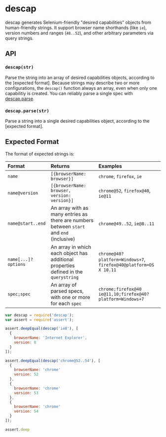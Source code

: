 # descap
descap generates Selenium-friendly "desired capabilities" objects from
human-friendly strings. It support browser name shorthands (like
`ie`), version numbers and ranges (`48..52`), and other arbitrary
parameters via query strings.

## API

### `descap(str)`
Parse the string into an array of desired capabilities objects,
according to the [expected format]. Because strings may describe two
or more configurations, the `descap()` function always an array, even
when only one capabilitiy is created. You can reliably parse a single
spec with [descap.parse](#descap-parse).

### `descap.parse(str)`
Parse a string into a single desired capabilities object, according
to the [expected format].

## Expected Format
The format of expected strings is:

Format | Returns | Examples
:----- | :---------- | :-------
`name` | `[{browserName: browser}]` | `chrome`, `firefox`, `ie`
`name@version` | `[{browserName: browser, version: version}]` | `chrome@52`, `firefox@40`, `ie@11`
`name@start..end` | An array with as many entries as there are numbers between `start` and `end` (inclusive) | `chrome@49..52`, `ie@8..11`
`name[...]?options` | An array in which each object has additional properties defined in the `querystring` | `chrome@40?platform=Windows+7`, `firefox@40@platform=OS X 10.11`
`spec;spec` | An array of parsed specs, with one or more for each `spec` | `chrome;firefox@40` `ie@11,10;firefox@40?platform=Windows+7`

```js
var descap = require('descap');
var assert = require('assert');

assert.deepEqual(descap('ie8'), [
  {
    browserName: 'Internet Explorer',
    version: 8
  }
]);

assert.deepEqual(descap('chrome@52..54'), [
  {
    browserName: 'chrome'
    version: 52
  },
  {
    browserName: 'chrome'
    version: 53
  },
  {
    browserName: 'chrome'
    version: 54
  }
]);

assert.deep
```

